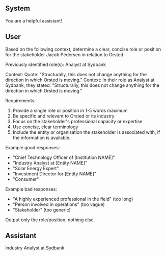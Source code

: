 ## System

You are a helpful assistant!

## User


Based on the following context, determine a clear, concise role or position for the stakeholder Jacob Pedersen in relation to Orsted.

Previously identified role(s): Analyst at Sydbank

Context:
Quote: "Structurally, this does not change anything for the direction in which Orsted is moving."
Context: In their role as Analyst at Sydbank, they stated: "Structurally, this does not change anything for the direction in which Orsted is moving."

Requirements:
1. Provide a single role or position in 1-5 words maximum
2. Be specific and relevant to Orsted or its industry
3. Focus on the stakeholder's professional capacity or expertise
4. Use concise, clear terminology
5. Include the entity or organisation the stakeholder is associated with, if the information is available.

Example good responses:
- "Chief Technology Officer of [Institution NAME]"
- "Industry Analyst at [Entity NAME]"
- "Solar Energy Expert"
- "Investment Director for [Entity NAME]"
- "Consumer"

Example bad responses:
- "A highly experienced professional in the field" (too long)
- "Person involved in operations" (too vague)
- "Stakeholder" (too generic)

Output only the role/position, nothing else.


## Assistant

Industry Analyst at Sydbank

